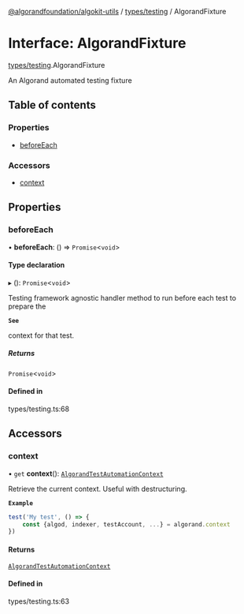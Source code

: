 [@algorandfoundation/algokit-utils](../README.md) / [types/testing](../modules/types_testing.md) / AlgorandFixture

# Interface: AlgorandFixture

[types/testing](../modules/types_testing.md).AlgorandFixture

An Algorand automated testing fixture

## Table of contents

### Properties

- [beforeEach](types_testing.AlgorandFixture.md#beforeeach)

### Accessors

- [context](types_testing.AlgorandFixture.md#context)

## Properties

### beforeEach

• **beforeEach**: () => `Promise`<`void`\>

#### Type declaration

▸ (): `Promise`<`void`\>

Testing framework agnostic handler method to run before each test to prepare the

**`See`**

context for that test.

##### Returns

`Promise`<`void`\>

#### Defined in

types/testing.ts:68

## Accessors

### context

• `get` **context**(): [`AlgorandTestAutomationContext`](types_testing.AlgorandTestAutomationContext.md)

Retrieve the current context.
Useful with destructuring.

**`Example`**

```typescript
test('My test', () => {
    const {algod, indexer, testAccount, ...} = algorand.context
})
```

#### Returns

[`AlgorandTestAutomationContext`](types_testing.AlgorandTestAutomationContext.md)

#### Defined in

types/testing.ts:63
